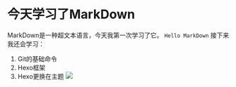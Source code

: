 # 今天学习了MarkDown
MarkDown是一种超文本语言，今天我第一次学习了它。
`Hello MarkDown`
接下来我还会学习：
1. Git的基础命令
1. Hexo框架
1. Hexo更换在主题
![](https://qgt-style.oss-cn-hangzhou.aliyuncs.com/newcoursep4/g1/g1-2-2/tenor.gif)
